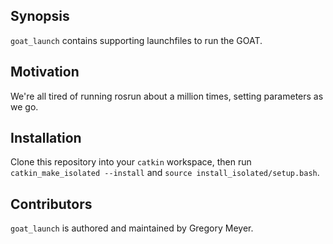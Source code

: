## Synopsis

`goat_launch` contains supporting launchfiles to run the GOAT.

## Motivation

We're all tired of running rosrun about a million times, setting parameters as we go.

## Installation

Clone this repository into your `catkin` workspace, then run `catkin_make_isolated --install` and `source install_isolated/setup.bash`.

## Contributors

`goat_launch` is authored and maintained by Gregory Meyer.
